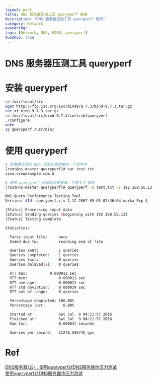 ```yaml
---
layout: post
title: DNS 服务器压测工具 queryperf 使用
description: "DNS 服务器压测工具 queryperf 使用"
category: Network
avatarimg:
tags: [Network, DNS, BIND, queryperf]
duoshuo: true
---
```



# DNS 服务器压测工具 queryperf

# 安装 queryperf

```bash
cd /usr/local/src
wget http://ftp.isc.org/isc/bind9/9.7.3/bind-9.7.3.tar.gz
tar xf bind-9.7.3.tar.gz
cd /usr/local/src/bind-9.7.3/contrib/queryperf
./configure
make
cp queryperf /usr/bin/
```    

# 使用 queryperf

```bash
# 将需要压测的 DNS 资源记录放置在一个文件中
[root@ns-master queryperf]# cat test.txt 
view.viewexample.com A

# 使用 queryperf 测试及结果查看，主要关注 QPS
[root@ns-master queryperf]# queryperf -d test.txt -s 192.168.56.13

DNS Query Performance Testing Tool
Version: $Id: queryperf.c,v 1.12 2007-09-05 07:36:04 marka Exp $

[Status] Processing input data
[Status] Sending queries (beginning with 192.168.56.13)
[Status] Testing complete

Statistics:

  Parse input file:     once
  Ended due to:         reaching end of file

  Queries sent:         1 queries
  Queries completed:    1 queries
  Queries lost:         0 queries
  Queries delayed(?):   0 queries

  RTT max:         	0.000011 sec
  RTT min:              0.000011 sec
  RTT average:          0.000011 sec
  RTT std deviation:    0.000039 sec
  RTT out of range:     0 queries

  Percentage completed: 100.00%
  Percentage lost:        0.00%

  Started at:           Sat Jul  9 04:21:57 2016
  Finished at:          Sat Jul  9 04:21:57 2016
  Ran for:              0.000047 seconds

  Queries per second:   21276.595745 qps
```      
  
# Ref
[DNS服务器(五)：使用queryperf对DNS服务器作压力测试](http://wubinary.blog.51cto.com/8570032/1379595)  
[使用queryperf对DNS服务器作压力测试](http://sw5720.blog.51cto.com/8812314/1614087)  

